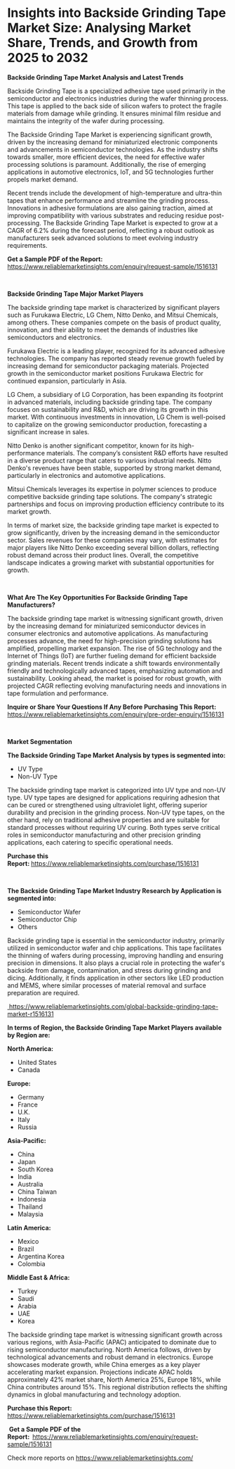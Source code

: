 <p><h1>Insights into Backside Grinding Tape Market Size: Analysing Market Share, Trends, and Growth from 2025 to 2032</h1></p><p><strong>Backside Grinding Tape Market Analysis and Latest Trends</strong></p>
<p><p>Backside Grinding Tape is a specialized adhesive tape used primarily in the semiconductor and electronics industries during the wafer thinning process. This tape is applied to the back side of silicon wafers to protect the fragile materials from damage while grinding. It ensures minimal film residue and maintains the integrity of the wafer during processing.</p><p>The Backside Grinding Tape Market is experiencing significant growth, driven by the increasing demand for miniaturized electronic components and advancements in semiconductor technologies. As the industry shifts towards smaller, more efficient devices, the need for effective wafer processing solutions is paramount. Additionally, the rise of emerging applications in automotive electronics, IoT, and 5G technologies further propels market demand.</p><p>Recent trends include the development of high-temperature and ultra-thin tapes that enhance performance and streamline the grinding process. Innovations in adhesive formulations are also gaining traction, aimed at improving compatibility with various substrates and reducing residue post-processing. The Backside Grinding Tape Market is expected to grow at a CAGR of 6.2% during the forecast period, reflecting a robust outlook as manufacturers seek advanced solutions to meet evolving industry requirements.</p></p>
<p><strong>Get a Sample PDF of the Report:&nbsp;</strong> <a href="https://www.reliablemarketinsights.com/enquiry/request-sample/1516131?utm_campaign=2013&utm_medium=2&utm_source=Github&utm_content=ia&utm_term=29032025&utm_id=backside-grinding-tape">https://www.reliablemarketinsights.com/enquiry/request-sample/1516131</a></p>
<p>&nbsp;</p>
<p><strong>Backside Grinding Tape Major Market Players</strong></p>
<p><p>The backside grinding tape market is characterized by significant players such as Furukawa Electric, LG Chem, Nitto Denko, and Mitsui Chemicals, among others. These companies compete on the basis of product quality, innovation, and their ability to meet the demands of industries like semiconductors and electronics.</p><p>Furukawa Electric is a leading player, recognized for its advanced adhesive technologies. The company has reported steady revenue growth fueled by increasing demand for semiconductor packaging materials. Projected growth in the semiconductor market positions Furukawa Electric for continued expansion, particularly in Asia.</p><p>LG Chem, a subsidiary of LG Corporation, has been expanding its footprint in advanced materials, including backside grinding tape. The company focuses on sustainability and R&D, which are driving its growth in this market. With continuous investments in innovation, LG Chem is well-poised to capitalize on the growing semiconductor production, forecasting a significant increase in sales.</p><p>Nitto Denko is another significant competitor, known for its high-performance materials. The company’s consistent R&D efforts have resulted in a diverse product range that caters to various industrial needs. Nitto Denko's revenues have been stable, supported by strong market demand, particularly in electronics and automotive applications.</p><p>Mitsui Chemicals leverages its expertise in polymer sciences to produce competitive backside grinding tape solutions. The company's strategic partnerships and focus on improving production efficiency contribute to its market growth.</p><p>In terms of market size, the backside grinding tape market is expected to grow significantly, driven by the increasing demand in the semiconductor sector. Sales revenues for these companies may vary, with estimates for major players like Nitto Denko exceeding several billion dollars, reflecting robust demand across their product lines. Overall, the competitive landscape indicates a growing market with substantial opportunities for growth.</p></p>
<p>&nbsp;</p>
<p><strong>What Are The Key Opportunities For Backside Grinding Tape Manufacturers?</strong></p>
<p><p>The backside grinding tape market is witnessing significant growth, driven by the increasing demand for miniaturized semiconductor devices in consumer electronics and automotive applications. As manufacturing processes advance, the need for high-precision grinding solutions has amplified, propelling market expansion. The rise of 5G technology and the Internet of Things (IoT) are further fueling demand for efficient backside grinding materials. Recent trends indicate a shift towards environmentally friendly and technologically advanced tapes, emphasizing automation and sustainability. Looking ahead, the market is poised for robust growth, with projected CAGR reflecting evolving manufacturing needs and innovations in tape formulation and performance.</p></p>
<p><strong>Inquire or Share Your Questions If Any Before Purchasing This Report:</strong> <a href="https://www.reliablemarketinsights.com/enquiry/pre-order-enquiry/1516131?utm_campaign=2013&utm_medium=2&utm_source=Github&utm_content=ia&utm_term=29032025&utm_id=backside-grinding-tape">https://www.reliablemarketinsights.com/enquiry/pre-order-enquiry/1516131</a></p>
<p>&nbsp;</p>
<p><strong>Market Segmentation</strong></p>
<p><strong>The Backside Grinding Tape Market Analysis by types is segmented into:</strong></p>
<p><ul><li>UV Type</li><li>Non-UV Type</li></ul></p>
<p><p>The backside grinding tape market is categorized into UV type and non-UV type. UV type tapes are designed for applications requiring adhesion that can be cured or strengthened using ultraviolet light, offering superior durability and precision in the grinding process. Non-UV type tapes, on the other hand, rely on traditional adhesive properties and are suitable for standard processes without requiring UV curing. Both types serve critical roles in semiconductor manufacturing and other precision grinding applications, each catering to specific operational needs.</p></p>
<p><strong>Purchase this Report:&nbsp;</strong><a href="https://www.reliablemarketinsights.com/purchase/1516131?utm_campaign=2013&utm_medium=2&utm_source=Github&utm_content=ia&utm_term=29032025&utm_id=backside-grinding-tape">https://www.reliablemarketinsights.com/purchase/1516131</a></p>
<p>&nbsp;</p>
<p><strong>The Backside Grinding Tape Market Industry Research by Application is segmented into:</strong></p>
<p><ul><li>Semiconductor Wafer</li><li>Semiconductor Chip</li><li>Others</li></ul></p>
<p><p>Backside grinding tape is essential in the semiconductor industry, primarily utilized in semiconductor wafer and chip applications. This tape facilitates the thinning of wafers during processing, improving handling and ensuring precision in dimensions. It also plays a crucial role in protecting the wafer's backside from damage, contamination, and stress during grinding and dicing. Additionally, it finds application in other sectors like LED production and MEMS, where similar processes of material removal and surface preparation are required.</p></p>
<p><a href="https://www.reliablemarketinsights.com/global-backside-grinding-tape-market-r1516131?utm_campaign=2013&utm_medium=2&utm_source=Github&utm_content=ia&utm_term=29032025&utm_id=backside-grinding-tape">&nbsp;https://www.reliablemarketinsights.com/global-backside-grinding-tape-market-r1516131</a></p>
<p><strong>In terms of Region, the Backside Grinding Tape Market Players available by Region are:</strong></p>
<p>
    <p> <strong> North America: </strong>
        <ul>
            <li>United States</li>
            <li>Canada</li>
        </ul>
        </p> 
    <p> <strong> Europe: </strong>
        <ul>
            <li>Germany</li>
            <li>France</li>
            <li>U.K.</li>
            <li>Italy</li>
            <li>Russia</li>
        </ul>
        </p> 
    <p> <strong> Asia-Pacific: </strong>
        <ul>
            <li>China</li>
            <li>Japan</li>
            <li>South Korea</li>
            <li>India</li>
            <li>Australia</li>
            <li>China Taiwan</li>
            <li>Indonesia</li>
            <li>Thailand</li>
            <li>Malaysia</li>
        </ul>
        </p> 
    <p> <strong> Latin America: </strong>
        <ul>
            <li>Mexico</li>
            <li>Brazil</li>
            <li>Argentina Korea</li>
            <li>Colombia</li>
        </ul>
        </p> 
    <p> <strong> Middle East & Africa: </strong>
        <ul>
            <li>Turkey</li>
            <li>Saudi</li>
            <li>Arabia</li>
            <li>UAE</li>
            <li>Korea</li>
        </ul>
    </p>
    </p>
<p><p>The backside grinding tape market is witnessing significant growth across various regions, with Asia-Pacific (APAC) anticipated to dominate due to rising semiconductor manufacturing. North America follows, driven by technological advancements and robust demand in electronics. Europe showcases moderate growth, while China emerges as a key player accelerating market expansion. Projections indicate APAC holds approximately 42% market share, North America 25%, Europe 18%, while China contributes around 15%. This regional distribution reflects the shifting dynamics in global manufacturing and technology adoption.</p></p>
<p><strong>Purchase this Report: </strong><a href="https://www.reliablemarketinsights.com/purchase/1516131?utm_campaign=2013&utm_medium=2&utm_source=Github&utm_content=ia&utm_term=29032025&utm_id=backside-grinding-tape">https://www.reliablemarketinsights.com/purchase/1516131</a></p>
<p>&nbsp;<strong>Get a Sample PDF of the Report:&nbsp;&nbsp;</strong><a href="https://www.reliablemarketinsights.com/enquiry/request-sample/1516131?utm_campaign=2013&utm_medium=2&utm_source=Github&utm_content=ia&utm_term=29032025&utm_id=backside-grinding-tape">https://www.reliablemarketinsights.com/enquiry/request-sample/1516131</a></p>
<p><strong></strong></p>
<p>Check more reports on <a href="https://www.reliablemarketinsights.com/?utm_campaign=2013&utm_medium=2&utm_source=Github&utm_content=ia&utm_term=29032025&utm_id=backside-grinding-tape">https://www.reliablemarketinsights.com/</a></p>